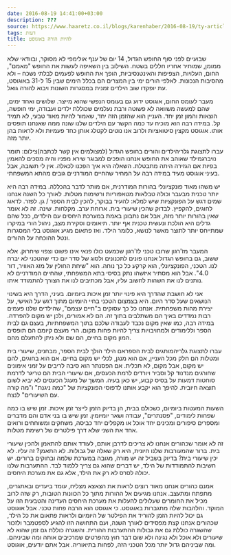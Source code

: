 ```yaml
---
date: 2016-08-19 14:41:00+03:00
description: ???
source: https://www.haaretz.co.il/blogs/karenhaber/2016-08-19/ty-article/0000017f-f895-d2d5-a9ff-f89d52150000
tags: דעות
title: להיות הורה באוגוסט
---
```


שבועיים לפני סוף החופש הגדול, 14 יום של ענף אולימפי לא מסוקר, ובוודאי שלא ממומן, שמותיר אחריו חללים בשטח. השילוב בין השאיפה לעשות את החופש "מאמם", החום, העלויות, הצפיפות והאינטנסיביות, הופך את החופש לפעמים לבלתי נשכח – ולא מהסיבות הנכונות. לאלפי הורים ימי בין המצרים הם בכלל הימים שבין 15 ל-31 באוגוסט, עת יופקדו שוב הילדים זמנית במסגרות השונות ויבוא להורה גואל.

מעבר לעומס החום, אוגוסט ידוע גם בעומס הנפשי שהוא מייצר. שלושים ואחד ימים, שהם למעשה משוואה לא פשוטה ורבת נעלמים שכוללת ילדים ועבודה, ימי חופשה, הוצאות והמון זמן יחד. העניין הוא שהזמן הזה יחד, שאמור להיות מאוד טבעי, לא תמיד קל. במידה רבה הוא מוכיח עד כמה הקשר עם הילדים שלנו שונה ממה שאנחנו תופסים אותו. אוגוסט מקצין סיטואציות ולרוב אנו נוטים לקטלג אותן כחד פעמיות ולא לראות בהן יותר מזה.

 עברו לתצוגת גלריהילדים והורים בחופש הגדול (למצולמים אין קשר לכתבה)צילום: תומר נויברגמילד שאוהב את החופש אנחנו הופכים למבוגר שירא מפניו והיה מסכים להאמין בפיות אם הגזירה היתה מתבטלת. השאלה היא איך הפכנו לכאלה. אין לי תשובה, אבל בעיני אוגוסט מעיד במידה רבה על המחיר שהחיים המודרניים גובים מהתא המשפחתי.

יש משהו מאוד פונקציונלי בהורות המודרנית, אם מותר לדבר בהכללה. במידה רבה היא יותר טכנית מבעבר וכולה טבלאות מטאפוריות ורשימות מטלות. לאורך כל השנה אנחנו שמים דגש על הפונקציות שיש למלא: להעיר בבוקר, להכין לבית הספר / גן. לפזר. לדאוג לחוגים, להקפיץ. לבדוק שהכין שיעורי בית. ארוחת ערב. מקלחות. שינה. זה לא אומר שאין בהורות יותר מזה, אבל אם נתבונן באמת במערכת היחסים עם הילדים, ככל שהם גדלים היא הולכת ונעשית טכנית אף יותר. תיאומים וסקירת מצב, ניהול הורי במיקרו שמתייחס יותר לתוצר מאשר לנושא, כלומר הילד. ואז פתאום מגיע אוגוסט בלי המסגרות ונטל ההוכחה על ההורים.

המעבר מז'רגון שרובו טכני לז'רגון שכמעט כולו פנאי אינו פשוט וצפוי שיחרוק. אלא ששוב, גם בחופש הגדול אנחנו פונים לתכנונים ולסוג של סדר יום כדי שהטכני לא יברח לנו. הטכני, הפונקציונלי, הוא קרקע כל כך נוחה. הוא "שיחת החולין על מזג האוויר, דור 4.0". אבל הוא מסתיר איזשהו נתק בסיסי בתא המשפחתי, שהחיים המודרניים לא נותנים לנו את השהות לחשוב עליו, אבל מכתיבים לנו את הצורך להתמודד איתו.

אני לא חושבת שהדרך היא פינוי יותר זמן איכות ביומיום. בעיני, הדרך היא בשינוי הנושאים שעל סדר היום. היא בצמצום הטכני בחיי היומיום מתוך דגש על האישי, על יצירת מהות משפחתית. אנחנו כל כך עסוקים ב"חיים עצמם", שהילדים שלנו פעמים רבות נמדדים באיך הם משתלבים בתוך זה. הם לא אמורים, ולכן יש מקום להפרדה. במידה רבה, כמו שאין מקום נכבד לעבודה שלכם בתוך המשפחתיות, בעצם גם לבית הספר וללימודים ולמחויבויות צריך להיות פחות מקום. הרי מעצם קיומם הם תופסים המון מקום בחיים, הם שם ולא ניתן להתעלם מהם.

 עברו לתצוגת גלריהמותגים לבית הספראם הילד הולך לבית הספר, מבחנים, שיעורי בית ומטלות הם חלק מכל העניין, אם הוא מנגן, לכלי יש מקום בחיים. אם הוא בחוגים, להם יש מקום, אבל מקום, לא תכלית. אם הפסנתר הוא סיבה לריבים על זמני אימונים שחורגים מנדנוד קל וסביר ויורדים לרמת הכעסים, אם שיעורי הבית הם טריגר לדרמת סוחטות דמעות על בסיס קבוע, יש כאן בעיה. המשך של מעגל הכעסים לא יביא לשום תוצאה חיובית. להיפך הוא יקבע אותנו לדפוסי הפונקציות של "כמה ניגנת" ו"מה קורה עם השיעורים" לנצח.

השעות המעטות ביומיום, כשכולם בבית, הן בדיוק הזמן לייצר זמן איכות. זמן שיש בו כמה שפחות לימודים, "פסנתרים", עבודה ושאר יומיומין. זמן שיש בו בני אדם והם מדברים ומספרים סיפורים ומכינים יחד אוכל או מקפלים יחד כביסה, משחקים ומשוחחים ורואים אחד את השני שלא דרך פילטרים של רשימת מטלות.

זה לא אומר שכהורים אנחנו לא צריכים לדרבן אותם, לעודד אותם להתאמן ולהכין שיעורי בית. ברור שהמעורבות שלנו חיונית, היא רק שאלה של גבולות. לא התאמן? זה עליו. לא יכין שיעורי בית? בדיוק בשביל זה יש מורה, מגובה במערכת שלמה ובחוקים ברורים. יש חשיבות להתמודדות של הילד, יש דברים שהוא גם צריך ללמוד לבד. ההתערבות שלנו יכולה לסרס לא רק את הילד, אלא גם את מערכת היחסים.

אמנם כהורים אנחנו מאוד רוצים לראות את הצאצא מצליח, עומד ביעדים ובאתגרים, מתפתח ומתעצב. אנחנו מגיעים אל ההורות מתוך כל הכוונות הטובות, רק שזה לרוב מכיל את החומרים שעלולים להעלות את מערכת היחסים העדינה והטבעית הזו על המוקד. והלהבות שלה מתגברות באוגוסט. כי אוגוסט הוא הרבה פחות טכני. אבל אוגוסט גם יכול להיות הזמן להוריד את הפילטר של היומיום ולראות פתאום את כל הילד, שכהורים אנחנו קצת מפסידים לאורך השנה, ועם התחושה הזו להגיע לספטמבר ולזכור שהשגרה כוללת גם את גבולות ההתערבות ההורית. והשגרה כוללת גם זמן שהוא לא שיעורים ולא אוכל ולא נגינה ולא שום דבר חוץ מהפרטים שמרכיבים אותה ומה שביניהם. ומה שביניהם גדול יותר מכל הטכני הזה, לפחות בתיאוריה. אבל אתם יודעים, אוגוסט.